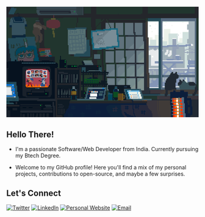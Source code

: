 ![GIF](/Assets/Banner.gif)

## Hello There!

- I'm a passionate Software/Web Developer from India. Currently pursuing my Btech Degree.

- Welcome to my GitHub profile! Here you'll find a mix of my personal projects, contributions to open-source, and maybe a few surprises.

## Let's Connect

[![Twitter](https://img.shields.io/badge/Twitter-%231DA1F2.svg?&style=for-the-badge&logo=Twitter&logoColor=white)](https://twitter.com/itzshamit)
[![LinkedIn](https://img.shields.io/badge/LinkedIn-%230077B5.svg?&style=for-the-badge&logo=linkedin&logoColor=white)](https://www.linkedin.com/in/shamit-mishra-6a0725267/)
[![Personal Website](https://img.shields.io/badge/Personal%20Website-%2312100E.svg?&style=for-the-badge&logo=GitHub&logoColor=white)](link/to/website)
[![Email](https://img.shields.io/badge/Email-%23D14836.svg?&style=for-the-badge&logo=Gmail&logoColor=white)](mailto:shamitmishra22@gmail.com)